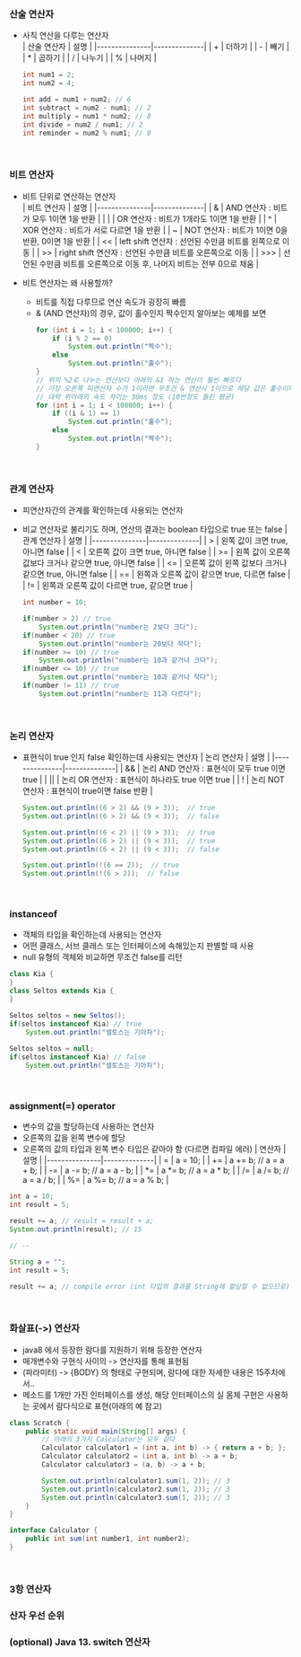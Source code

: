 ### 산술 연산자
- 사칙 연산을 다루는 연산자  
  |   산술 연산자    |  	   설명     |
  |---------------|--------------|
  | +             |  더하기 |
  | -             |  빼기  | 
  | *             |  곱하기 |
  | /             |  나누기 |
  | %             |  나머지 |
  ~~~java
  int num1 = 2;
  int num2 = 4;
  
  int add = num1 + num2; // 6
  int subtract = num2 - num1; // 2
  int multiply = num1 * num2; // 8
  int divide = num2 / num1; // 2
  int reminder = num2 % num1; // 0
  
  ~~~
  
</br>


### 비트 연산자
- 비트 단위로 연산하는 연산자  
  |   비트 연산자    |  	   설명     |
  |---------------|--------------|
  | &             |  AND 연산자 : 비트가 모두 1이면 1을 반환 | 
  | \|             |  OR 연산자 : 비트가 1개라도 1이면 1을 반환  | 
  | ^             |  XOR 연산자 : 비트가 서로 다르면 1을 반환 | 
  | ~             |  NOT 연산자 : 비트가 1이면 0을 반환, 0이면 1을 반환 | 
  | <<             |  left shift 연산자 : 선언된 수만큼 비트를 왼쪽으로 이동 | 
  | >>             |  right shift 연산자 : 선언된 수만큼 비트를 오른쪽으로 이동 | 
  | >>>            |  선언된 수만큼 비트를 오른쪽으로 이동 후, 나머지 비트는 전부 0으로 채움 | 
  

- 비트 연산자는 왜 사용할까?
  - 비트를 직접 다루므로 연산 속도가 굉장히 빠름
  - & (AND 연산자)의 경우, 값이 홀수인지 짝수인지 알아보는 예제를 보면
    ~~~java
    for (int i = 1; i < 100000; i++) {
        if (i % 2 == 0)
            System.out.println("짝수");
        else
            System.out.println("홀수");
    }
    // 위의 %2로 나누는 연산보다 아래의 &1 하는 연산이 훨씬 빠르다
    // 가장 오른쪽 피연산자 수가 1이라면 무조건 & 연산시 1이므로 해당 값은 홀수이다
    // 대략 위아래의 속도 차이는 30ms 정도 (10번정도 돌린 평균)
    for (int i = 1; i < 100000; i++) {
        if ((i & 1) == 1)
            System.out.println("홀수");
        else
            System.out.println("짝수");
    }
    ~~~
  
  </br>


### 관계 연산자
- 피연산자간의 관계를 확인하는데 사용되는 연산자
- 비교 연산자로 불리기도 하며, 연산의 결과는 boolean 타입으로 true 또는 false
  |   관계 연산자    |  	   설명     |
  |---------------|--------------|
  | >             |  왼쪽 값이 크면 true, 아니면 false | 
  | <           |  오른쪽 값이 크면 true, 아니면 false  | 
  | >=          |  왼쪽 값이 오른쪽 값보다 크거나 같으면 true, 아니면 false | 
  | <=          |  오른쪽 값이 왼쪽 값보다 크거나 같으면 true, 아니면 false | 
  | ==          |  왼쪽과 오른쪽 값이 같으면 true, 다르면 false | 
  | !=          |  왼쪽과 오른쪽 값이 다르면 true, 같으면 true | 
  ~~~java
  int number = 10;

  if(number > 2) // true
      System.out.println("number는 2보다 크다");
  if(number < 20) // true
      System.out.println("number는 20보다 작다");
  if(number >= 10) // true
      System.out.println("number는 10과 같거나 크다");
  if(number <= 10) // true
      System.out.println("number는 10과 같거나 작다");
  if(number != 11) // true
      System.out.println("number는 11과 다르다");
  ~~~

  </br>
  

### 논리 연산자
- 표현식이 true 인지 false 확인하는데 사용되는 연산자
  |   논리 연산자    |  	   설명     |
  |---------------|--------------|
  | &&             |  논리 AND 연산자 : 표현식이 모두 true 이면 true | 
  | \|\|           |  논리 OR 연산자 : 표현식이 하나라도 true 이면 true  | 
  | !          |  논리 NOT 연산자 : 표현식이 true이면 false 반환 | 
  ~~~java
  System.out.println((6 > 2) && (9 > 3));  // true
  System.out.println((6 > 2) && (9 < 3));  // false

  System.out.println((6 < 2) || (9 > 3));  // true
  System.out.println((6 > 2) || (9 < 3));  // true
  System.out.println((6 < 2) || (9 < 3));  // false

  System.out.println(!(6 == 2));  // true
  System.out.println(!(6 > 2));  // false
  ~~~
  
  </br>
  

### instanceof
- 객체의 타입을 확인하는데 사용되는 연산자
- 어떤 클래스, 서브 클래스 또는 인터페이스에 속해있는지 판별할 때 사용
- null 유형의 객체와 비교하면 무조건 false를 리턴
~~~java
class Kia {
}
class Seltos extends Kia {
}

Seltos seltos = new Seltos();
if(seltos instanceof Kia) // true
    System.out.println("셀토스는 기아차");
    
Seltos seltos = null;    
if(seltos instanceof Kia) // false
    System.out.println("셀토스는 기아차");
~~~

</br>


### assignment(=) operator
- 변수의 값을 할당하는데 사용하는 연산자
- 오른쪽의 값을 왼쪽 변수에 할당
- 오른쪽의 값의 타입과 왼쪽 변수 타입은 같아야 함 (다르면 컴파일 에러)
  |   연산자    |  	   설명     |
  |---------------|--------------|
  | =             | a = 10;  |
  | +=            | a += b; // a = a + b; |
  | -=            | a -= b; // a = a - b; |
  | *=            | a *= b; // a = a * b; |
  | /=            | a /= b; // a = a / b; |
  | %=            | a %= b; // a = a % b; |

~~~java
int a = 10;
int result = 5;

result += a; // result = result + a;
System.out.println(result); // 15

// --

String a = "";
int result = 5;

result += a; // compile error (int 타입의 결과를 String에 할당할 수 없으므로)
~~~

</br>


### 화살표(->) 연산자
- java8 에서 등장한 람다를 지원하기 위해 등장한 연산자
- 매개변수와 구현식 사이의 -> 연산자를 통해 표현됨
- (파라미터) -> {BODY} 의 형태로 구현되며, 람다에 대한 자세한 내용은 15주차에서..
- 메소드를 1개만 가진 인터페이스를 생성, 해당 인터페이스의 실 몸체 구현은 사용하는 곳에서 람다식으로 표현(아래의 예 참고)
~~~java
class Scratch {
    public static void main(String[] args) {
        // 아래의 3가지 Calculator는 모두 같다
        Calculator calculator1 = (int a, int b) -> { return a + b; };
        Calculator calculator2 = (int a, int b) -> a + b;
        Calculator calculator3 = (a, b) -> a + b;

        System.out.println(calculator1.sum(1, 2)); // 3
        System.out.println(calculator2.sum(1, 2)); // 3
        System.out.println(calculator3.sum(1, 2)); // 3
    }
}

interface Calculator {
    public int sum(int number1, int number2);
}
~~~

</br>


### 3항 연산자

### 산자 우선 순위

### (optional) Java 13. switch 연산자

